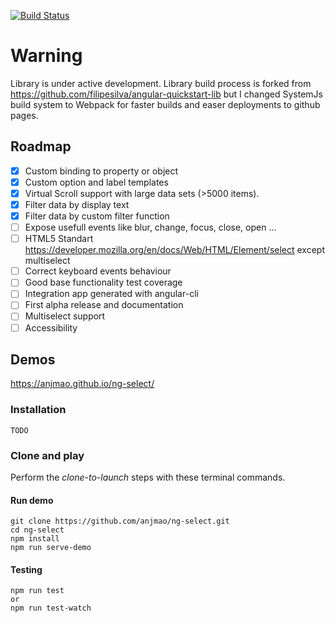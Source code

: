 [![Build Status][travis-badge]][travis-badge-url]

[travis-badge]: https://travis-ci.org/ng-select/ng-select.svg?branch=master
[travis-badge-url]: https://travis-ci.org/ng-select/ng-select

# Warning

Library is under active development. Library build process is forked from https://github.com/filipesilva/angular-quickstart-lib but I changed SystemJs build system to Webpack for faster builds and easer deployments to github pages.

## Roadmap

- [x] Custom binding to property or object
- [x] Custom option and label templates
- [x] Virtual Scroll support with large data sets (>5000 items).
- [x] Filter data by display text
- [x] Filter data by custom filter function
- [ ] Expose usefull events like blur, change, focus, close, open ...
- [ ] HTML5 Standart https://developer.mozilla.org/en/docs/Web/HTML/Element/select except multiselect
- [ ] Correct keyboard events behaviour
- [ ] Good base functionality test coverage
- [ ] Integration app generated with angular-cli
- [ ] First alpha release and documentation
- [ ] Multiselect support
- [ ] Accessibility

## Demos
https://anjmao.github.io/ng-select/

### Installation
```
TODO
```

### Clone and play

Perform the _clone-to-launch_ steps with these terminal commands.

#### Run demo
```
git clone https://github.com/anjmao/ng-select.git
cd ng-select
npm install
npm run serve-demo
```
#### Testing
```
npm run test
or
npm run test-watch
```
